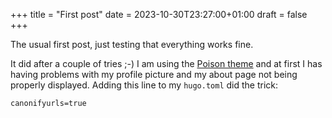 +++
title = "First post"
date = 2023-10-30T23:27:00+01:00
draft = false
+++

The usual first post, just testing that everything works fine.

It did after a couple of tries ;-) I am using the [Poison theme](https://themes.gohugo.io/themes/poison/) and at first I has having problems with my profile picture and my about page not being properly displayed. Adding this line to my `hugo.toml` did the trick:

```nil
canonifyurls=true
```
